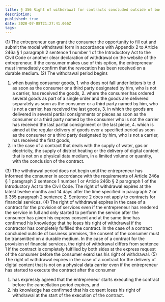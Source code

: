 ```yaml
---
title: § 356 Right of withdrawal for contracts concluded outside of business premises and distance selling contracts
description: 
published: true
date: 2020-07-08T21:27:41.066Z
tags: 
---
```


(1) The entrepreneur can grant the consumer the opportunity to fill out and submit the model withdrawal form in accordance with Appendix 2 to Article 246a § 1 paragraph 2 sentence 1 number 1 of the Introductory Act to the Civil Code or another clear declaration of withdrawal on the website of the entrepreneur. If the consumer makes use of this option, the entrepreneur must immediately confirm that the revocation has been received on a durable medium.
(2) The withdrawal period begins
1. when buying consumer goods,
		1. who does not fall under letters b to d as soon as the consumer or a third party designated by him, who is not a carrier, has received the goods,
		2. where the consumer has ordered several goods as part of a single order and the goods are delivered separately as soon as the consumer or a third party named by him, who is not a carrier, has received the last goods,
		3. in which the goods are delivered in several partial consignments or pieces as soon as the consumer or a third party named by the consumer who is not the carrier has received the last partial consignment or the last piece,
		4. which is aimed at the regular delivery of goods over a specified period as soon as the consumer or a third party designated by him, who is not a carrier, has received the first goods,
2. in the case of a contract that deals with the supply of water, gas or electricity, the supply of district heating or the delivery of digital content that is not on a physical data medium, in a limited volume or quantity, with the conclusion of the contract.

(3) The withdrawal period does not begin until the entrepreneur has informed the consumer in accordance with the requirements of Article 246a § 1 paragraph 2 sentence 1 number 1 or Article 246b § 2 paragraph 1 of the Introductory Act to the Civil Code. The right of withdrawal expires at the latest twelve months and 14 days after the time specified in paragraph 2 or § 355 paragraph 2 sentence 2. Sentence 2 does not apply to contracts for financial services.
(4) The right of withdrawal expires in the case of a contract for the provision of services even if the entrepreneur has rendered the service in full and only started to perform the service after the consumer has given his express consent and at the same time has confirmed his knowledge that he loses his right of withdrawal if the contractor has completely fulfilled the contract. In the case of a contract concluded outside of business premises, the consent of the consumer must be transmitted on a durable medium. In the case of a contract for the provision of financial services, the right of withdrawal differs from sentence 1 if the contract is completely fulfilled by both sides at the express request of the consumer before the consumer exercises his right of withdrawal.
(5) The right of withdrawal expires in the case of a contract for the delivery of digital content that is not on a physical data carrier even if the entrepreneur has started to execute the contract after the consumer
1. has expressly agreed that the entrepreneur starts executing the contract before the cancellation period expires, and
2. his knowledge has confirmed that his consent loses his right of withdrawal at the start of the execution of the contract.
